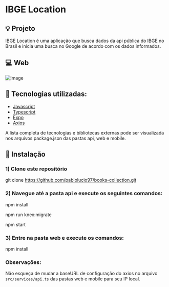 
# IBGE Location 

## :bulb: Projeto

IBGE Location é uma aplicação que busca dados da api pública do IBGE no Brasil e inicia uma busca no Google de acordo com os dados informados.


## :computer: Web
 ![image](https://media3.giphy.com/media/JkMkdXV2F2175F5Y3e/giphy.gif)


## :rocket: Tecnologias utilizadas:

* [Javascript](https://developer.mozilla.org/en-US/docs/Web/JavaScript)
* [Typescript](https://www.typescriptlang.org/docs/)
* [Expo](https://docs.expo.io/)
* [Axios](https://github.com/axios/axios)


A lista completa de tecnologias e bibliotecas externas pode ser visualizada nos arquivos package.json das pastas api, web e mobile.


## :wrench: Instalação

### 1) Clone este repositório
 git clone https://github.com/pablolucio97/books-collection.git

### 2) Navegue até a pasta api e execute os seguintes comandos:
 npm install
 
 npm run knex:migrate
 
 npm start

### 3) Entre na pasta web e execute os comandos:
 npm install


### Observações:
Não esqueça de mudar a baseURL de configuração do axios no arquivo `src/services/api.ts` das pastas web e mobile para seu IP local.

